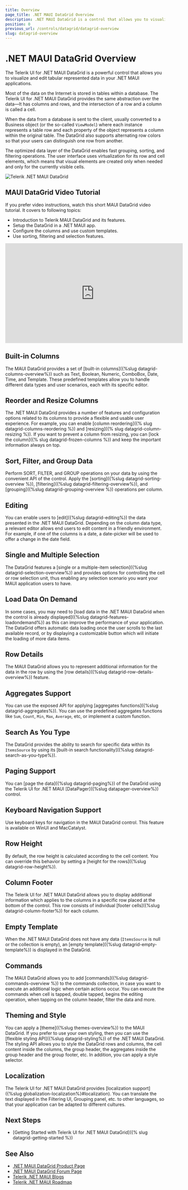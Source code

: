 ```yaml
---
title: Overview
page_title: .NET MAUI DataGrid Overview
description: .NET MAUI DataGrid is a control that allows you to visualize and edit tabular data in your .NET MAUI apps.
position: 0
previous_url: /controls/datagrid/datagrid-overview
slug: datagrid-overview
---
```


# .NET MAUI DataGrid Overview

The Telerik UI for .NET MAUI DataGrid is a powerful control that allows you to visualize and edit tabular represented data in your .NET MAUI applications.

Most of the data on the Internet is stored in tables within a database. The Telerik UI for .NET MAUI DataGrid provides the same abstraction over the data&mdash;It has columns and rows, and the intersection of a row and a column is called a cell.

When the data from a database is sent to the client, usually converted to a Business object (or the so-called `ViewModel`) where each instance represents a table row and each property of the object represents a column within the original table. The DataGrid also supports alternating row colors so that your users can distinguish one row from another.

The optimized data layer of the DataGrid enables fast grouping, sorting, and filtering operations. The user interface uses virtualization for its row and cell elements, which means that visual elements are created only when needed and only for the currently visible cells.

![Telerik .NET MAUI DataGrid](images/datagrid-overview.png "Telerik .NET MAUI DataGrid")

## MAUI DataGrid Video Tutorial

If you prefer video instructions, watch this short MAUI DataGrid video tutorial. It covers to following topics:
* Introduction to Telerik MAUI DataGrid and its features.
* Setup the DataGrid in a .NET MAUI app.
* Configure the columns and use custom templates.
* Use sorting, filtering and selection features.

<iframe width="560" height="315" src="https://www.youtube.com/embed/XxUvA4fKHzU?si=EuqJC2OIPrIDMaGd" title="Mastering the DataGrid in Telerik UI for .NET MAUI: Setup, Columns, Sorting, and More" frameborder="0" allow="accelerometer; autoplay; clipboard-write; encrypted-media; gyroscope; picture-in-picture; web-share" referrerpolicy="strict-origin-when-cross-origin" allowfullscreen></iframe>

## Built-in Columns

The MAUI DataGrid provides a set of [built-in columns]({%slug datagrid-columns-overview%}) such as Text, Boolean, Numeric, ComboBox, Date, Time, and Template. These predefined templates allow you to handle different data types and user scenarios, each with its specific editor.

## Reorder and Resize Columns

The .NET MAUI DataGrid provides a number of features and configuration options related to its columns to provide a flexible and usable user experience. For example, you can enable [column reordering]({% slug datagrid-columns-reordering %}) and [resizing]({% slug datagrid-column-resizing %}). If you want to prevent a column from resizing, you can [lock the column]({% slug datagrid-frozen-columns %}) and keep the important information always on top.

## Sort, Filter, and Group Data

Perform SORT, FILTER, and GROUP operations on your data by using the convenient API of the control. Apply the [sorting]({%slug datagrid-sorting-overview %}), [filtering]({%slug datagrid-filtering-overview%}), and [grouping]({%slug datagrid-grouping-overview %}) operations per column.

## Editing

You can enable users to [edit]({%slug datagrid-editing%}) the data presented in the .NET MAUI DataGrid. Depending on the column data type, a relevant editor allows end users to edit content in a friendly environment. For example, if one of the columns is a date, a date-picker will be used to offer a change in the date field.

## Single and Multiple Selection

The DataGrid features a [single or a multiple-item selection]({%slug datagrid-selection-overview%}) and provides options for controlling the cell or row selection unit, thus enabling any selection scenario you want your MAUI application users to have.

## Load Data On Demand

In some cases, you may need to [load data in the .NET MAUI DataGrid when the control is already displayed]({%slug datagrid-features-loadondemand%}) as this can improve the performance of your application. The DataGrid offers automatic data loading once the user scrolls to the last available record, or by displaying a customizable button which will initiate the loading of more data items.

## Row Details

The MAUI DataGrid allows you to represent additional information for the data in the row by using the [row details]({%slug datagrid-row-details-overview%}) feature.

## Aggregates Support

You can use the exposed API for applying [aggregates functions]({%slug datagrid-aggregates%}). You can use the predefined aggregates functions like `Sum`, `Count`, `Min`, `Max`, `Average`, etc, or implement a custom function. 

## Search As You Type

The DataGrid provides the ability to search for specific data within its `ItemsSource` by using its [built-in search functionality]({%slug datagrid-search-as-you-type%}).

## Paging Support

You can [page the data]({%slug datagrid-paging%}) of the DataGrid using the Telerik UI for .NET MAUI [DataPager]({%slug datapager-overview%}) control.

## Keyboard Navigation Support

Use keyboard keys for navigation in the MAUI DataGrid control. This feature is available on WinUI and MacCatalyst.

## Row Height

By default, the row height is calculated according to the cell content. You can override this behavior by setting a [height for the rows]({%slug datagrid-row-height%}). 

## Column Footer

The Telerik UI for .NET MAUI DataGrid allows you to display additional information which applies to the columns in a specific row placed at the bottom of the control. This row consists of individual [footer cells]({%slug datagrid-column-footer%}) for each column.

## Empty Template

When the .NET MAUI DataGrid does not have any data (`ItemsSource` is null or the collection is empty), an [empty template]({%slug datagrid-empty-template%}) is displayed in the DataGrid.

## Commands

The MAUI DataGrid allows you to add [commands]({%slug datagrid-commands-overview %}) to the commands collection, in case you want to execute an additional logic when certain actions occur. You can execute the commands when cell is tapped, double tapped, begins the editing operation, when tapping on the column header, filter the data and more. 

## Theming and Style

You can apply a [theme]({%slug themes-overview%}) to the MAUI DataGrid. If you prefer to use your own styling, then you can use the [flexible styling API]({%slug datagrid-styling%}) of the .NET MAUI DataGrid. The styling API allows you to style the DataGrid rows and columns, the cell content inside the columns, the group header, the aggregates inside the group header and the group footer, etc. 
In addition, you can apply a style selector.

## Localization

The Telerik UI for .NET MAUI DataGrid provides [localization support]({%slug globalization-localization%}#localization). You can translate the text displayed in the Filtering UI, Grouping panel, etc. to other languages, so that your application can be adapted to different cultures.

## Next Steps

- [Getting Started with Telerik UI for .NET MAUI DataGrid]({% slug datagrid-getting-started %})

## See Also

- [.NET MAUI DataGrid Product Page](https://www.telerik.com/maui-ui/datagrid)
- [.NET MAUI DataGrid Forum Page](https://www.telerik.com/forums/maui?tagId=1801)
- [Telerik .NET MAUI Blogs](https://www.telerik.com/blogs/mobile-net-maui)
- [Telerik .NET MAUI Roadmap](https://www.telerik.com/support/whats-new/maui-ui/roadmap)
